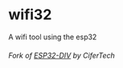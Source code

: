 # wifi32
 A wifi tool using the esp32

###### Fork of [ESP32-DIV](https://github.com/cifertech/ESP32-DIV) by CiferTech